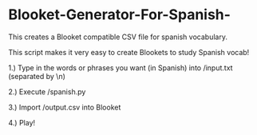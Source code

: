 # Blooket-Generator-For-Spanish-
This creates a Blooket compatible CSV file for spanish vocabulary.

This script makes it very easy to create Blookets to study Spanish vocab!

1.) Type in the words or phrases you want (in Spanish) into /input.txt (separated by \n)

2.) Execute /spanish.py

3.) Import /output.csv into Blooket

4.) Play!
